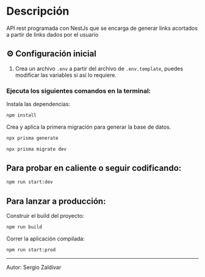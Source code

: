 

# Descripción

API rest programada con NestJs que se encarga de generar links acortados a partir de links dados por el usuario

## ⚙️ Configuración inicial

1. Crea un archivo `.env` a partir del archivo de `.env.template`, puedes modificar las variables si así lo requiere.

### Ejecuta los siguientes comandos en la terminal:

Instala las dependencias:
```bash
npm install
```
Crea y aplica la primera migración para generar la base de datos.
```bash
npx prisma generate 
```
```bash
npx prisma migrate dev
```

## Para probar en caliente o seguir codificando:

```bash
npm run start:dev
```

## Para lanzar a producción:
Construir el build del proyecto:
```bash
npm run build
```
Correr la aplicación compilada:
```bash
npm run start:prod
```

----


Autor:  Sergio Zaldivar